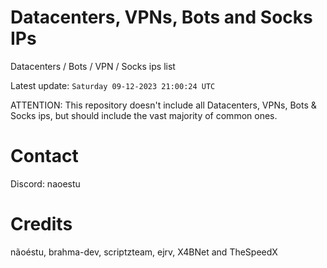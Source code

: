 # Datacenters, VPNs, Bots and Socks IPs
 
Datacenters / Bots / VPN / Socks ips list

Latest update: `Saturday 09-12-2023 21:00:24 UTC` 

ATTENTION: This repository doesn't include all Datacenters, VPNs, Bots & Socks ips, 
but should include the vast majority of common ones.

# Contact
Discord: naoestu

# Credits
nãoéstu, brahma-dev, scriptzteam, ejrv, X4BNet and TheSpeedX
